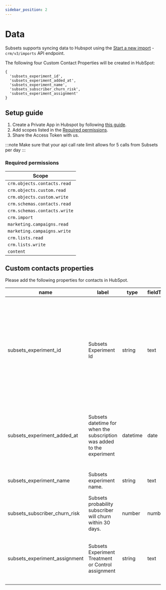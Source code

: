 ```yaml
---
sidebar_position: 2
---
```


# Data

Subsets supports syncing data to Hubspot using the [Start a new import](https://api.hubapi.com/crm/v3/imports/) - `crm/v3/imports` API endpoint.

The following four Custom Contact Properties will be created in HubSpot:
```
{
  'subsets_experiment_id',
  'subsets_experiment_added_at',
  'subsets_experiment_name',
  'subsets_subscriber_churn_risk',
  'subsets_experiment_assignment'
}
```

## Setup guide

1. Create a Private App in Hubspot by following [this guide](https://developers.hubspot.com/docs/guides/apps/private-apps/overview#create-a-private-app).
2. Add scopes listed in the [Required permissions](#req_perm).
3. Share the Access Token with us.

:::note
Make sure that your api call rate limit allows for 5 calls from Subsets per day
:::

### <a name="req_perm"></a> Required permissions
| Scope                        |
|------------------------------|
| `crm.objects.contacts.read`  |
| `crm.objects.custom.read`    |
| `crm.objects.custom.write`   |
| `crm.schemas.contacts.read`  |
| `crm.schemas.contacts.write` |
| `crm.import`                 |
| `marketing.campaigns.read`   | 
| `marketing.campaigns.write`  | 
| `crm.lists.read`             | 
| `crm.lists.write`            | 
| `content`                    | 



## Custom contacts properties
Please add the following properties for contacts in HubSpot. 

| name                          | label                                                                  | type     | fieldType | description                                                                                                                                                        | groupName          |
|-------------------------------|------------------------------------------------------------------------|----------|-----------|--------------------------------------------------------------------------------------------------------------------------------------------------------------------|--------------------|
| subsets_experiment_id         | Subsets Experiment Id                                                  | string   | text      | Indicates the contact is selected to participate in a Subsets retention experiment. The experiment id is provided when creating an experiment in Subsets platform. | contactinformation |
| subsets_experiment_added_at   | Subsets datetime for when the subscription was added to the experiment | datetime | date      | Indicates the date and time the contact was selected to participate in a Subsets retention experiment.                                                             | contactinformation |
| subsets_experiment_name       | Subsets experiment name.                                               | string   | text      | Subsets descriptive name of experiment.                                                                                                                            | contactinformation |
| subsets_subscriber_churn_risk | Subsets probability subscriber will churn within 30 days.              | number   | number    | Subsets probability subscriber will churn within 30 days.                                                                                                          | contactinformation |
| subsets_experiment_assignment | Subsets Experiment Treatment or Control assignment                     | string   | text      | Indicates if the subscriber is in the experiments treatment or control group.                                                                                      | contactinformation |

